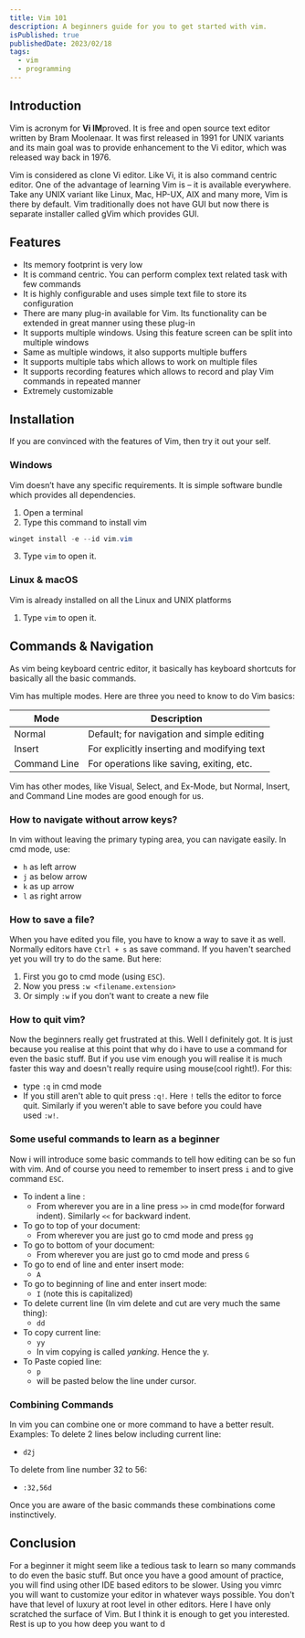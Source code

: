 ```yaml
---
title: Vim 101
description: A beginners guide for you to get started with vim.
isPublished: true
publishedDate: 2023/02/18
tags:
  - vim
  - programming
---
```


## Introduction
Vim is acronym for **Vi IM**proved. It is free and open source text editor written by Bram Moolenaar. It was first released in 1991 for UNIX variants and its main goal was to provide enhancement to the Vi editor, which was released way back in 1976.

Vim is considered as clone Vi editor. Like Vi, it is also command centric editor. One of the advantage of learning Vim is – it is available everywhere. Take any UNIX variant like Linux, Mac, HP-UX, AIX and many more, Vim is there by default. Vim traditionally does not have GUI but now there is separate installer called gVim which provides GUI.

## Features
- Its memory footprint is very low
- It is command centric. You can perform complex text related task with few commands
- It is highly configurable and uses simple text file to store its configuration
- There are many plug-in available for Vim. Its functionality can be extended in great manner using these plug-in
- It supports multiple windows. Using this feature screen can be split into multiple windows
- Same as multiple windows, it also supports multiple buffers
- It supports multiple tabs which allows to work on multiple files
- It supports recording features which allows to record and play Vim commands in repeated manner
- Extremely customizable

## Installation
If you are convinced with the features of Vim, then try it out your self.

### Windows
Vim doesn’t have any specific requirements. It is simple software bundle which provides all dependencies.
1.  Open a terminal
2.  Type this command to install vim
```powershell
winget install -e --id vim.vim
```
3.  Type `vim` to open it.

### Linux & macOS
Vim is already installed on all the Linux and UNIX platforms
1.  Type `vim` to open it.

## Commands & Navigation
As vim being keyboard centric editor, it basically has keyboard shortcuts for basically all the basic commands.

Vim has multiple modes. Here are three you need to know to do Vim basics:

| Mode         | Description                                 |
| ------------ | ------------------------------------------- |
| Normal       | Default; for navigation and simple editing  |
| Insert       | For explicitly inserting and modifying text |
| Command Line | For operations like saving, exiting, etc.   |

Vim has other modes, like Visual, Select, and Ex-Mode, but Normal, Insert, and Command Line modes are good enough for us.

### How to navigate without arrow keys?
In vim without leaving the primary typing area, you can navigate easily. In cmd mode, use:
- `h` as left arrow
- `j` as below arrow
- `k` as up arrow
- `l` as right arrow

### How to save a file?
When you have edited you file, you have to know a way to save it as well. Normally editors have `Ctrl + s` as save command. If you haven't searched yet you will try to do the same. But here:

1. First you go to cmd mode (using `ESC`).
2. Now you press `:w <filename.extension>`
3. Or simply `:w` if you don’t want to create a new file

### How to quit vim?
Now the beginners really get frustrated at this. Well I definitely got. It is just because you realise at this point that why do i have to use a command for even the basic stuff. But if you use vim enough you will realise it is much faster this way and doesn't really require using mouse(cool right!). For this:

- type `:q` in cmd mode
- If you still aren't able to quit press `:q!`. Here `!` tells the editor to force quit. Similarly if you weren't able to save before you could have used `:w!`.

### Some useful commands to learn as a beginner

Now i will introduce some basic commands to tell how editing can be so fun with vim. And of course you need to remember to insert press `i` and to give command `ESC`.

- To indent a line :
    - From wherever you are in a line press `>>` in cmd mode(for forward indent). Similarly `<<` for backward indent.
- To go to top of your document:
    - From wherever you are just go to cmd mode and press `gg`
- To go to bottom of your document:
    - From wherever you are just go to cmd mode and press `G`
- To go to end of line and enter insert mode:
    - `A`
- To go to beginning of line and enter insert mode:
    - `I` (note this is capitalized)
- To delete current line (In vim delete and cut are very much the same thing):
    - `dd`
- To copy current line:
    - `yy`
    - In vim copying is called _yanking_. Hence the y.
- To Paste copied line:
    - `p`
    - will be pasted below the line under cursor.

### Combining Commands
In vim you can combine one or more command to have a better result. Examples:
To delete 2 lines below including current line:
-   `d2j`

To delete from line number 32 to 56:
-   `:32,56d`

Once you are aware of the basic commands these combinations come instinctively.

## Conclusion
For a beginner it might seem like a tedious task to learn so many commands to do even the basic stuff. But once you have a good amount of practice, you will find using other IDE based editors to be slower. Using you vimrc you will want to customize your editor in whatever ways possible. You don't have that level of luxury at root level in other editors. Here I have only scratched the surface of Vim. But I think it is enough to get you interested. Rest is up to you how deep you want to d